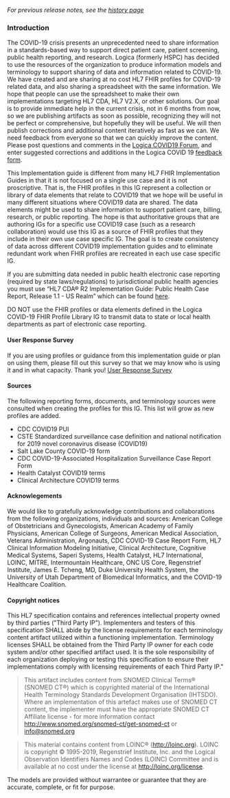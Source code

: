 _For previous release notes, see the [history page](history.html)_

### Introduction

The COVID-19 crisis presents an unprecedented need to share information in a standards-based way to support direct patient care, patient screening, public health reporting, and research.  Logica (formerly HSPC) has decided to use the resources of the organization to produce information models and terminology to support sharing of data and information related to COVID-19.  We have created and are sharing at no cost HL7 FHIR profiles for COVID-19 related data, and also sharing a spreadsheet with the same information. We hope that people can use the spreadsheet to make their own implementations targeting HL7 CDA, HL7 V2.X, or other solutions. Our goal is to provide immediate help in the current crisis, not in 6 months from now, so we are publishing artifacts as soon as possible, recognizing they will not be perfect or comprehensive, but hopefully they will be useful.  We will then publish corrections and additional content iteratively as fast as we can.  We need feedback from everyone so that we can quickly improve the content.  Please post questions and comments in the [Logica COVID19 Forum](https://groups.google.com/a/logicahealth.org/forum/#!forum/covid), and enter suggested corrections and additions in the Logica COVID 19 [feedback form](https://docs.google.com/forms/d/e/1FAIpQLSd9nedKnhzFNaTlO_vd5NTFn3jbGlHYGuiBC7vtCaY1UGASjA/viewform).  

This Implementation guide is different from many HL7 FHIR Implementation Guides in that it is not focused on a single use case and it is not proscriptive.  That is, the FHIR profiles in this IG represent a collection or library of data elements that relate to COVID19 that we hope will be useful in many different situations where COVID19 data are shared.  The data elements might be used to share information to support patient care, billing, research, or public reporting. The hope is that authoritative groups that are authoring IGs for a specific use COVID19 case (such as a research collaboration) would use this IG as a source of FHIR profiles that they include in their own use case specific IG.  The goal is to create consistency of data across different COVID19 implementation guides and to eliminate redundant work when FHIR profiles are recreated in each use case specific IG.


If you are submitting data needed in public health electronic case reporting  (required by state laws/regulations) to jurisdictional public health agencies you must use “HL7 CDA® R2 Implementation Guide: Public Health Case Report, Release 1.1 - US Realm” which can be found [here](https://www.hl7.org/implement/standards/product_brief.cfm?product_id=436). 

DO NOT use the FHIR profiles or data elements defined in the Logica COVID-19 FHIR Profile Library IG to transmit data to state or local health departments as part of electronic case reporting.


#### User Response Survey

If you are using profiles or guidance from this implementation guide or plan on using them, please fill out this survey so that we may know who is using it and in what capacity.  Thank you!  [User Response Survey](https://docs.google.com/forms/d/1oDzSapfUrAkH1pAz3hLR7NXjAm5v6OxMaiRvVnLfkFs/edit)


#### Sources

The following reporting forms, documents, and terminology sources were consulted when creating the profiles for this IG.  This list will grow as new profiles are added.

- CDC COVID19 PUI
- CSTE Standardized surveillance case definition and national notification for 2019 novel coronavirus disease (COVID19)
- Salt Lake County COVID-19 form
- CDC COVID-19-Associated Hospitalization Surveillance Case Report Form
- Health Catalyst COVID19 terms
- Clinical Architecture COVID19 terms


#### Acknowlegements

We would like to gratefully acknowledge contributions and collaborations from the following organizations, individuals and sources: American College of Obstetricians and Gynecologists, American Academy of Family Physicians, American College of Surgeons, American Medical Association, Veterans Administration, Argonauts, CDC COVID-19 Case Report Form, HL7 Clinical Information Modeling Initiative, Clinical Architecture, Cognitive Medical Systems, Saperi Systems, Health Catalyst, HL7 International, LOINC, MITRE, Intermountain Healthcare, ONC US Core, Regenstrief Institute, James E. Tcheng, MD, Duke University Health System, the University of Utah Department of Biomedical Informatics, and the COVID-19 Healthcare Coalition.

#### Copyright notices

This HL7 specification contains and references intellectual property owned by third parties ("Third Party IP").  Implementers and testers of this specification SHALL abide by the license requirements for each terminology content artifact utilized within a functioning implementation. Terminology licenses SHALL be obtained from the Third Party IP owner for each code system and/or other specified artifact used. It is the sole responsibility of each organization deploying or testing this specification to ensure their implementations comply with licensing requirements of each Third Party IP."

>This artifact includes content from SNOMED Clinical Terms® (SNOMED CT®) which is copyrighted material of the International Health Terminology Standards Development Organisation (IHTSDO). Where an implementation of this artefact makes use of SNOMED CT content, the implementer must have the appropriate SNOMED CT Affiliate license - for more information contact http://www.snomed.org/snomed-ct/get-snomed-ct or info@snomed.org

>This material contains content from LOINC® (http://loinc.org). LOINC is copyright © 1995-2019, Regenstrief Institute, Inc. and the Logical Observation Identifiers Names and Codes (LOINC) Committee and is available at no cost under the license at http://loinc.org/license.

The models are provided without warrantee or guarantee that they are accurate, complete, or fit for purpose.